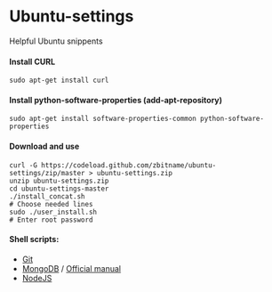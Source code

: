 # Ubuntu-settings
Helpful Ubuntu snippents

#### Install CURL
```shell
sudo apt-get install curl
```

#### Install python-software-properties (add-apt-repository)
```shell
sudo apt-get install software-properties-common python-software-properties
```

#### Download and use
```shell
curl -G https://codeload.github.com/zbitname/ubuntu-settings/zip/master > ubuntu-settings.zip
unzip ubuntu-settings.zip
cd ubuntu-settings-master
./install_concat.sh
# Choose needed lines
sudo ./user_install.sh
# Enter root password
```

#### Shell scripts:
- [Git](https://github.com/zbitname/Ubuntu-settings/blob/master/install/git.sh)
- [MongoDB](https://github.com/zbitname/Ubuntu-settings/blob/master/install/mongodb.sh) / [Official manual](http://docs.mongodb.org/manual/tutorial/install-mongodb-on-ubuntu/)
- [NodeJS](https://github.com/zbitname/Ubuntu-settings/blob/master/install/nodejs.sh)
